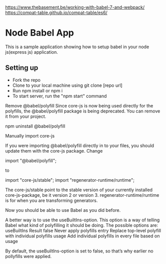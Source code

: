 https://www.thebasement.be/working-with-babel-7-and-webpack/
https://compat-table.github.io/compat-table/es6/


# Node Babel App
This is a sample application showing how to setup babel in your node js(express js) application.

## Setting up
- Fork the repo
- Clone to your local machine using git clone [repo url]
- Run npm install or npm i
- To start server, run the "npm start" command



Remove @babel/polyfill Since core-js is now being used directly for the polyfills, the @babel/polyfill package is being deprecated. You can remove it from your project.

npm uninstall @babel/polyfill

Manually import core-js

If you were importing @babel/polyfill directly in to your files, you should update them with the core-js package. Change

import "@babel/polyfill";

to

import "core-js/stable";
import "regenerator-runtime/runtime";

The core-js/stable point to the stable version of your currently installed core-js-package, be it version 2 or version 3. regenerator-runtime/runtime is for when you are transforming generators.

Now you should be able to use Babel as you did before.




A better way is to use the useBuiltIns-option. This option is a way of telling Babel what kind of polyfilling it should be doing. The possible options are:
useBuiltIns 	Result
false 	Never apply polyfills
entry 	Replace top-level polyfill with individual polyfills
usage 	Add individual polyfills in every file based on usage

By default, the useBuiltIns-option is set to false, so that’s why earlier no pollyfills were applied.